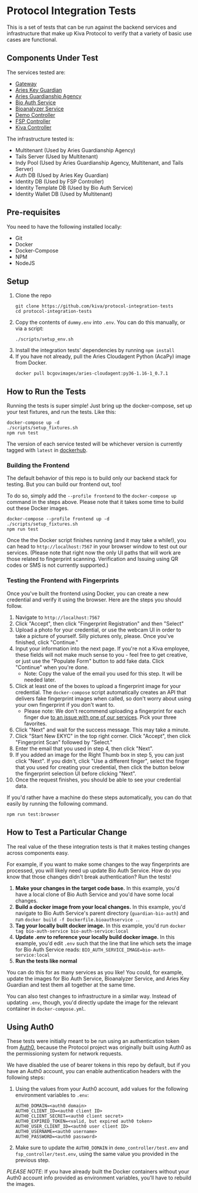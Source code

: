 # Protocol Integration Tests

This is a set of tests that can be run against the backend services and infrastructure that make up Kiva Protocol to
verify that a variety of basic use cases are functional.

## Components Under Test

The services tested are:
- [Gateway](https://github.com/kiva/protocol-gateway)
- [Aries Key Guardian](https://github.com/kiva/aries-key-guardian)
- [Aries Guardianship Agency](https://github.com/kiva/aries-guardianship-agency)
- [Bio Auth Service](https://github.com/kiva/guardian-bio-auth/tree/main/bio_auth_service)
- [Bioanalyzer Service](https://github.com/kiva/guardian-bio-auth/tree/main/bioanalyzer_service)
- [Demo Controller](https://github.com/kiva/protocol-demo)
- [FSP Controller](https://github.com/kiva/protocol-aries-controllers)
- [Kiva Controller](https://github.com/kiva/protocol-aries-controllers)

The infrastructure tested is:
- Multitenant (Used by Aries Guardianship Agency)
- Tails Server (Used by Multitenant)
- Indy Pool (Used by Aries Guardianship Agency, Multitenant, and Tails Server)
- Auth DB (Used by Aries Key Guardian)
- Identity DB (Used by FSP Controller)
- Identity Template DB (Used by Bio Auth Service)
- Identity Wallet DB (Used by Multitenant)

## Pre-requisites

You need to have the following installed locally:
- Git
- Docker
- Docker-Compose
- NPM
- NodeJS

## Setup

1. Clone the repo
    ```
    git clone https://github.com/kiva/protocol-integration-tests
    cd protocol-integration-tests
    ```
2. Copy the contents of `dummy.env` into `.env`. You can do this manually, or via a script:
    ```
    ./scripts/setup_env.sh
    ```
3. Install the integration tests' dependencies by running `npm install`
4. If you have not already, pull the Aries Cloudagent Python (AcaPy) image from Docker.
    ```
    docker pull bcgovimages/aries-cloudagent:py36-1.16-1_0.7.1
    ```

## How to Run the Tests

Running the tests is super simple! Just bring up the docker-compose, set up your test fixtures, and run the tests. Like this:

```
docker-compose up -d
./scripts/setup_fixtures.sh
npm run test
```

The version of each service tested will be whichever version is currently tagged with `latest` in
[dockerhub](https://hub.docker.com/orgs/kivaprotocol/repositories).

### Building the Frontend

The default behavior of this repo is to build only our backend stack for testing. But you can build our frontend out, too!

To do so, simply add the `--profile frontend` to the `docker-compose up` command in the steps above. Please note that it takes some time to build out these Docker images.

```
docker-compose --profile frontend up -d
./scripts/setup_fixtures.sh
npm run test
```

Once the the Docker script finishes running (and it may take a while!), you can head to `http://localhost:7567` in your browser window to test out our services. (Please note that right now the only UI paths that will work are those related to fingerprint scanning. Verification and Issuing using QR codes or SMS is not currently supported.)

### Testing the Frontend with Fingerprints

Once you've built the frontend using Docker, you can create a new credential and verify it using the browser. Here are the steps you should follow.

1. Navigate to `http://localhost:7567`
2. Click "Accept", then click "Fingerprint Registration" and then "Select"
3. Upload a photo for your credential, or use the webcam UI in order to take a picture of yourself. Silly pictures only, please. Once you've finished, click "Continue."
4. Input your information into the next page. If you're not a Kiva employee, these fields will not make much sense to you - feel free to get creative, or just use the "Populate Form" button to add fake data. Click "Continue" when you're done.
    * Note: Copy the value of the email you used for this step. It will be needed later.
5. Click at least one of the boxes to upload a fingerprint image for your credential. The `docker-compose` script automatically creates an API that delivers fake fingerprint images when called, so don't worry about using your own fingerprint if you don't want to.
    * Please note: We don't recommend uploading a fingerprint for each finger due [to an issue with one of our services](https://github.com/kiva/guardian-bio-auth/issues/50). Pick your three favorites.
6. Click "Next" and wait for the success message. This may take a minute.
7. Click "Start New EKYC" in the top right corner. Click "Accept", then click "Fingerprint Scan" followed by "Select."
8. Enter the email that you used in step 4, then click "Next".
9. If you added an image for the Right Thumb box in step 5, you can just click "Next". If you didn't, click "Use a different finger", select the finger that you used for creating your credential, then click the button below the fingerprint selection UI before clicking "Next".
10. Once the request finishes, you should be able to see your credential data.

If you'd rather have a machine do these steps automatically, you can do that easily by running the following command.

```
npm run test:browser
```

## How to Test a Particular Change

The real value of the these integration tests is that it makes testing changes across components easy.

For example, if you want to make some changes to the way fingerprints are processed, you will likely need up update
Bio Auth Service. How do you know that those changes didn't break authentication? Run the tests!

1. **Make your changes in the target code base.** In this example, you'd have a local clone of Bio Auth Service and
   you'd have some local changes.
2. **Build a docker image from your local changes.** In this example, you'd navigate to Bio Auth Service's parent 
   directory (`guardian-bio-auth`) and run `docker build -f Dockerfile.bioauthservice .`.
3. **Tag your locally built docker image.** In this example, you'd run `docker tag bio-auth-service bio-auth-service:local`
4. **Update .env to reference your locally build docker image.** In this example, you'd edit `.env` such that the line
   that line which sets the image for Bio Auth Service reads: `BIO_AUTH_SERVICE_IMAGE=bio-auth-service:local`
5. **Run the tests like normal**

You can do this for as many services as you like! You could, for example, update the images for Bio Auth Service,
Bioanalyzer Service, and Aries Key Guardian and test them all together at the same time.

You can also test changes to infrastructure in a similar way. Instead of updating `.env`, though, you'd directly update
the image for the relevant container in `docker-compose.yml`.

## Using Auth0

These tests were initially meant to be run using an authentication token from [Auth0](https://auth0.com/), because the Protocol project was originally built using Auth0 as the permissioning system for network requests.

We have disabled the use of bearer tokens in this repo by default, but if you have an Auth0 account, you can enable authentication headers with the following steps:

1. Using the values from your Auth0 account, add values for the following environment variables to `.env`:
   ```
   AUTH0_DOMAIN=<auth0 domain>
   AUTH0_CLIENT_ID=<auth0 client ID>
   AUTH0_CLIENT_SECRET=<auth0 client secret>
   AUTH0_EXPIRED_TOKEN=<valid, but expired auth0 token>
   AUTH0_USER_CLIENT_ID=<auth0 user client ID>
   AUTH0_USERNAME=<auth0 username>
   AUTH0_PASSWORD=<auth0 password>
   ```
2. Make sure to update the `AUTH0_DOMAIN` in `demo_controller/test.env` and `fsp_controller/test.env`, using the same
   value you provided in the previous step.

_*PLEASE NOTE*_: If you have already built the Docker containers without your Auth0 account info provided as environment variables, you'll have to rebuild the images.
